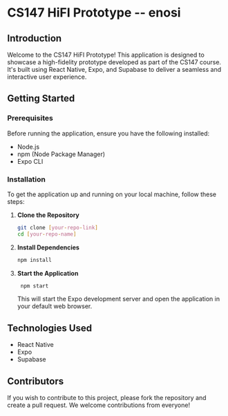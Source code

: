 # CS147 HiFI Prototype -- enosi

## Introduction

Welcome to the CS147 HiFI Prototype! This application is designed to showcase a high-fidelity prototype developed as part of the CS147 course. It's built using React Native, Expo, and Supabase to deliver a seamless and interactive user experience.

## Getting Started

### Prerequisites

Before running the application, ensure you have the following installed:

- Node.js
- npm (Node Package Manager)
- Expo CLI

### Installation

To get the application up and running on your local machine, follow these steps:

1. **Clone the Repository**

   ```bash
   git clone [your-repo-link]
   cd [your-repo-name]

   ```

2. **Install Dependencies**

   ```bash
   npm install

   ```

3. **Start the Application**
   ```bash
    npm start
   ```
   This will start the Expo development server and open the application in your default web browser.

## Technologies Used

- React Native
- Expo
- Supabase

## Contributors

If you wish to contribute to this project, please fork the repository and create a pull request. We welcome contributions from everyone!
